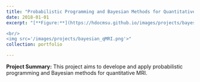 ```yaml
---
title: "Probabilistic Programming and Bayesian Methods for Quantitative MRI"
date: 2018-01-01
excerpt: "[**Figure:**](https://hdocmsu.github.io/images/projects/bayesian_qMRI.png) The project aims to develope and apply probabilistic programming and Bayesian methods for quantitative MRI. 

<br/>
<img src='/images/projects/bayesian_qMRI.png'>"
collection: portfolio

---
```

**Project Summary:** This project aims to develope and apply probabilistic programming and Bayesian methods for quantitative MRI.
